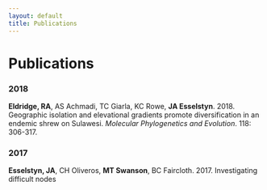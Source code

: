 ```yaml
---
layout: default
title: Publications
---
```


# Publications  

### 2018
**Eldridge, RA**, AS Achmadi, TC Giarla, KC Rowe, **JA Esselstyn**. 2018. Geographic isolation and elevational gradients promote diversification in an endemic shrew on Sulawesi. _Molecular Phylogenetics and Evolution_. 118: 306-317.

### 2017
**Esselstyn, JA**, CH Oliveros, **MT Swanson**, BC Faircloth. 2017. Investigating difficult nodes
